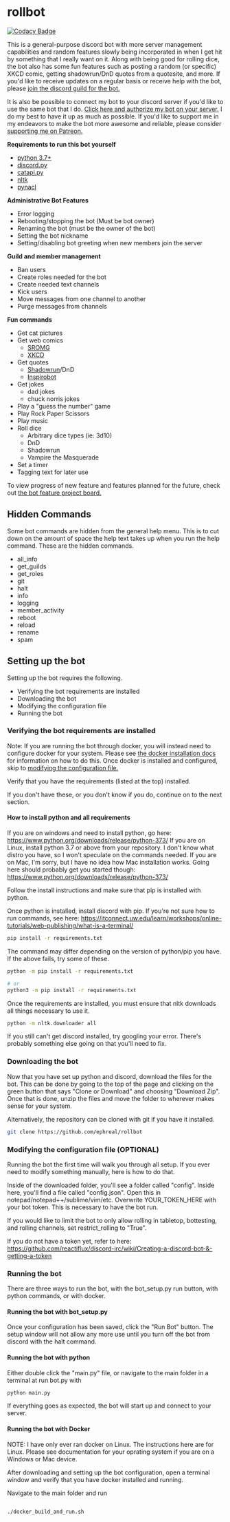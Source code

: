 # rollbot

[![Codacy Badge](https://api.codacy.com/project/badge/Grade/c18a361a7f2f4d209a4b24a2f3eb1f50)](https://app.codacy.com/app/ephreal/rollbot?utm_source=github.com&utm_medium=referral&utm_content=ephreal/rollbot&utm_campaign=Badge_Grade_Dashboard)

This is a general-purpose discord bot with more server management capabilities and random features slowly being incorporated in when I get hit by something that I really want on it. Along with being good for rolling dice, the bot also has some fun features such as posting a random (or specific) XKCD comic, getting shadowrun/DnD quotes from a quotesite, and more. If you'd like to receive updates on a regular basis or receive help with the bot, please [join the discord guild for the bot.](https://discord.gg/cZXeDPX)

It is also be possible to connect my bot to your discord server if you'd like to use the same bot that I do. [Click here and authorize my bot on your server.](https://discordapp.com/api/oauth2/authorize?client_id=286673190288228362&permissions=502398078&scope=bot) I do my best to have it up as much as possible. If you'd like to support me in my endeavors to make the bot more awesome and reliable, please consider [supporting me on Patreon.](https://www.patreon.com/ephreal)

**Requirements to run this bot yourself**
* [python 3.7+](https://www.python.org/downloads/release/python-373)
* [discord.py](https://pypi.org/project/discord.py/)
* [catapi.py](https://pypi.org/project/catapi.py/)
* [nltk](https://pypi.org/project/nltk/)
* [pynacl](https://pypi.org/project/PyNaCl/)


**Administrative Bot Features**
* Error logging
* Rebooting/stopping the bot (Must be bot owner)
* Renaming the bot (must be the owner of the bot)
* Setting the bot nickname
* Setting/disabling bot greeting when new members join the server

**Guild and member management**
* Ban users
* Create roles needed for the bot
* Create needed text channels
* Kick users
* Move messages from one channel to another
* Purge messages from channels

**Fun commands**
* Get cat pictures
* Get web comics
  * [SROMG](https://www.mezzacotta.net/garfield/)
  * [XKCD](https://xkcd.com)
* Get quotes
  * [Shadowrun](https://shadowrun.needs.management)/DnD
  * [Inspirobot](https://inspirobot.me)
* Get jokes
  * dad jokes
  * chuck norris jokes
* Play a "guess the number" game
* Play Rock Paper Scissors
* Play music
* Roll dice
  * Arbitrary dice types (ie: 3d10)
  * DnD
  * Shadowrun
  * Vampire the Masquerade
* Set a timer
* Tagging text for later use

To view progress of new feature and features planned for the future, check out [the bot feature project board.](https://github.com/ephreal/rollbot/projects/1)

## Hidden Commands

Some bot commands are hidden from the general help menu. This is to cut down on the amount of space the help text takes up when you run the help command. These are the hidden commands.

* all_info
* get_guilds
* get_roles
* git
* halt
* info
* logging
* member_activity
* reboot
* reload
* rename
* spam

## Setting up the bot

Setting up the bot requires the following.

* Verifying the bot requirements are installed
* Downloading the bot
* Modifying the configuration file
* Running the bot

### Verifying the bot requirements are installed

Note: If you are running the bot through docker, you will instead need to configure docker for your system. Please see [the docker installation docs](https://docs.docker.com/install/) for information on how to do this. Once docker is installed and configured, skip to [modifying the configuration file.](#modifying-the-configuration-file)

Verify that you have the requirements (listed at the top) installed.

If you don't have these, or you don't know if you do, continue on to the next section.

#### How to install python and all requirements

If you are on windows and need to install python, go here: <https://www.python.org/downloads/release/python-373/>
If you are on Linux, install python 3.7 or above from your repository. I don't know what distro you have, so I won't speculate on the commands needed.
If you are on Mac, I'm sorry, but I have no idea how Mac installation works. Going here should probably get you started though: <https://www.python.org/downloads/release/python-373/>

Follow the install instructions and make sure that pip is installed with python.

Once python is installed, install discord with pip. If you're not sure how to run commands, see here: <https://itconnect.uw.edu/learn/workshops/online-tutorials/web-publishing/what-is-a-terminal/>

```bash
pip install -r requirements.txt
```

The command may differ depending on the version of python/pip you have. If the above fails, try some of these.

```bash
python -m pip install -r requirements.txt

# or
python3 -m pip install -r requirements.txt
```

Once the requirements are installed, you must ensure that nltk downloads all things necessary to use it.

```bash
python -m nltk.downloader all
```

If you still can't get discord installed, try googling your error. There's probably something else going on that you'll need to fix.

### Downloading the bot

Now that you have set up python and discord, download the files for the bot. This can be done by going to the top of the page and clicking on the green button that says "Clone or Download" and choosing "Download Zip". Once that is done, unzip the files and move the folder to wherever makes sense for your system.

Alternatively, the repository can be cloned with git if you have it installed.

```bash
git clone https://github.com/ephreal/rollbot
```

### Modifying the configuration file (OPTIONAL)

Running the bot the first time will walk you through all setup. If you ever need to modify something manually, here is how to do that.

Inside of the downloaded folder, you'll see a folder called "config". Inside here, you'll find a file called "config.json". Open this in notepad/notepad++/sublime/vim/etc. Overwrite YOUR\_TOKEN\_HERE with your bot token. This is necessary to have the bot run.

If you would like to limit the bot to only allow rolling in tabletop, bottesting, and rolling channels, set restrict_rolling to "True".

If you do not have a token yet, refer to here: <https://github.com/reactiflux/discord-irc/wiki/Creating-a-discord-bot-&-getting-a-token>

### Running the bot

There are three ways to run the bot, with the bot_setup.py run button, with python commands, or with docker.

#### Running the bot with bot_setup.py

Once your configuration has been saved, click the "Run Bot" button. The setup window will not allow any more use until you turn off the bot from discord with the halt command.

#### Running the bot with python

Either double click the "main.py" file, or navigate to the main folder in a terminal at run bot.py with

```bash
python main.py
```
If everything goes as expected, the bot will start up and connect to your server.

#### Running the bot with Docker

NOTE: I have only ever ran docker on Linux. The instructions here are for Linux. Please see documentation for your oprating system if you are on a Windows or Mac device.

After downloading and setting up the bot configuration, open a terminal window and verify that you have docker installed and running.

Navigate to the main folder and run

<code>
./docker_build_and_run.sh
</code>
